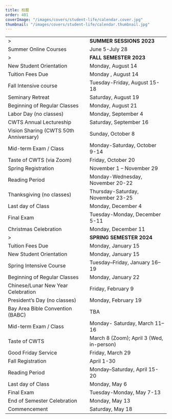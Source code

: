 ```yaml
---
title: 校曆
order: 401
coverImage: "/images/covers/student-life/calendar.cover.jpg"
thumbnail: "/images/covers/student-life/calendar.thumbnail.jpg"
---
```


<style>
    table thead {
        display: none;
    }
</style>

|                                        |                                          |
| -------------------------------------- | ---------------------------------------- |
| >                                      | **SUMMER SESSIONS 2023**                 |
| Summer Online Courses                  | June 5-July 28                           |
| >                                      | **FALL SEMESTER 2023**                   |
| New Student Orientation                | Monday, August 14                        |
| Tuition Fees Due                       | Monday , August 14                       |
| Fall Intensive course                  | Tuesday-Friday, August 15-18             |
| Seminary Retreat                       | Saturday, August 19                      |
| Beginning of Regular Classes           | Monday, August 21                        |
| Labor Day (no classes)                 | Monday, September 4                      |
| CWTS Annual Lectureship                | Saturday, September 16                   |
| Vision Sharing (CWTS 50th Anniversary) | Sunday, October 8                        |
| Mid-term Exam / Class                  | Monday-Saturday, October 9-14            |
| Taste of CWTS (via Zoom)               | Friday, October 20                       |
| Spring Registration                    | November 1 – November 29                 |
| Reading Period                         | Monday-Wednesday, November 20-22         |
| Thanksgiving (no classes)              | Thursday-Saturday, November 23-25        |
| Last day of Class                      | Monday, December 4                       |
| Final Exam                             | Tuesday-Monday, December 5-11            |
| Christmas Celebration                  | Monday, December 11                      |
| >                                      | **SPRING SEMESTER 2024**                 |
| Tuition Fees Due                       | Monday, January 15                       |
| New Student Orientation                | Monday, January 15                       |
| Spring Intensive Course                | Tuesday–Friday, January 16–19            |
| Beginning of Regular Classes           | Monday, January 22                       |
| Chinese/Lunar New Year Celebration     | Friday, February 9                       |
| President’s Day (no classes)           | Monday, February 19                      |
| Bay Area Bible Convention (BABC)       | TBA                                      |
| Mid-term Exam / Class                  | Monday- Saturday, March 11–16            |
| Taste of CWTS                          | March 8 (Zoom); April 3 (Wed, in-person) |
| Good Friday Service                    | Friday, March 29                         |
| Fall Registration                      | April 1-30                               |
| Reading Period                         | Monday–Saturday, April 15-20             |
| Last day of Class                      | Monday, May 6                            |
| Final Exam                             | Tuesday-Monday, May 7-13                 |
| End of Semester Celebration            | Monday, May 13                           |
| Commencement                           | Saturday, May 18                         |
